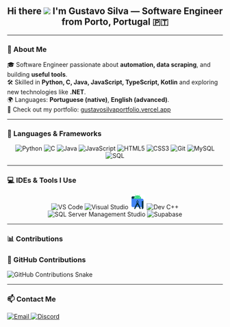 <h2 align="center">
  Hi there <img src="https://emojis.slackmojis.com/emojis/images/1577305505/7373/hand_wave.gif" width="30"/>  
  I'm <b>Gustavo Silva</b> — Software Engineer from <b>Porto, Portugal</b> 🇵🇹
</h2>

---

### 💼 About Me

🎓 Software Engineer passionate about **automation, data scraping**, and building **useful tools**.  
🛠️ Skilled in **Python, C, Java, JavaScript, TypeScript, Kotlin** and exploring new technologies like **.NET**.  
🌍 Languages: **Portuguese (native)**, **English (advanced)**.  
🔗 Check out my portfolio: [gustavosilvaportfolio.vercel.app](https://gustavosilvaportfolio.vercel.app)

---

### 🧰 Languages & Frameworks

<div align="center">
  <img src="https://cdn.jsdelivr.net/gh/devicons/devicon/icons/python/python-original.svg" height="40" alt="Python"/>
  <img src="https://cdn.jsdelivr.net/gh/devicons/devicon/icons/c/c-original.svg" height="40" alt="C"/>
  <img src="https://cdn.jsdelivr.net/gh/devicons/devicon/icons/java/java-original.svg" height="40" alt="Java"/>
  <img src="https://cdn.jsdelivr.net/gh/devicons/devicon/icons/javascript/javascript-original.svg" height="40" alt="JavaScript"/>
  <img src="https://cdn.jsdelivr.net/gh/devicons/devicon/icons/html5/html5-original.svg" height="40" alt="HTML5"/>
  <img src="https://cdn.jsdelivr.net/gh/devicons/devicon/icons/css3/css3-original.svg" height="40" alt="CSS3"/>
  <img src="https://cdn.jsdelivr.net/gh/devicons/devicon/icons/git/git-original.svg" height="40" alt="Git"/>
  <img src="https://cdn.jsdelivr.net/gh/devicons/devicon/icons/mysql/mysql-original.svg" height="40" alt="MySQL"/>
  <img src="https://cdn.jsdelivr.net/gh/devicons/devicon/icons/sqlite/sqlite-original.svg" height="40" alt="SQL"/>
</div>

---

### 💻 IDEs & Tools I Use

<div align="center">
  <img src="https://cdn.jsdelivr.net/gh/devicons/devicon/icons/vscode/vscode-original.svg" height="35" alt="VS Code"/>
  <img src="https://cdn.jsdelivr.net/gh/devicons/devicon/icons/visualstudio/visualstudio-plain.svg" height="35" alt="Visual Studio"/>
  <img src="https://raw.githubusercontent.com/devicons/devicon/master/icons/androidstudio/androidstudio-original.svg" height="35" alt="Android Studio"/>
  <img src="https://images.sftcdn.net/images/t_app-logo-xl,f_auto,dpr_2/p/4095d654-96d0-11e6-87f8-00163ed833e7/1965154745/bloodshed-dev-c-icon.jpg" height="35" alt="Dev C++"/>
  <img src="https://img.icons8.com/color/48/microsoft-sql-server.png" height="35" alt="SQL Server Management Studio"/>
  <img src="https://cdn.jsdelivr.net/gh/devicons/devicon/icons/supabase/supabase-original.svg" height="35" alt="Supabase"/>
</div>

---

### 📊 Contributions

### 🐍 GitHub Contributions

![GitHub Contributions Snake](https://github.com/Gugaa03/Gugaa03/blob/main/github-contribution-grid-snake.svg)



---

### 📫 Contact Me

<a href="mailto:guga090403@gmail.com" target="_blank">
  <img src="https://img.shields.io/badge/Email-D14836?style=for-the-badge&logo=gmail&logoColor=white" alt="Email"/>
</a>
<a href="https://discordapp.com/users/224581047260545025" target="_blank">
  <img src="https://img.shields.io/badge/Discord-5865F2?style=for-the-badge&logo=discord&logoColor=white" alt="Discord"/>
</a>
